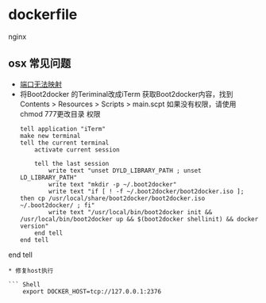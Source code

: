 # dockerfile
nginx



## osx 常见问题

 * [端口无法映射](https://github.com/docker/docker/issues/4007)
 * 将Boot2docker 的Teriminal改成iTerm
   获取Boot2docker内容，找到Contents > Resources > Scripts > main.scpt
   如果没有权限，请使用 chmod 777更改目录 权限
    ```applescript
   tell application "iTerm"
	make new terminal
	tell the current terminal
		activate current session
		
		tell the last session
			write text "unset DYLD_LIBRARY_PATH ; unset LD_LIBRARY_PATH"
			write text "mkdir -p ~/.boot2docker"
			write text "if [ ! -f ~/.boot2docker/boot2docker.iso ]; then cp /usr/local/share/boot2docker/boot2docker.iso ~/.boot2docker/ ; fi"
			write text "/usr/local/bin/boot2docker init && /usr/local/bin/boot2docker up && $(boot2docker shellinit) && docker version"
		end tell
	end tell
end tell
   ```
 * 修复host执行 
   
   ``` Shell
       export DOCKER_HOST=tcp://127.0.0.1:2376
